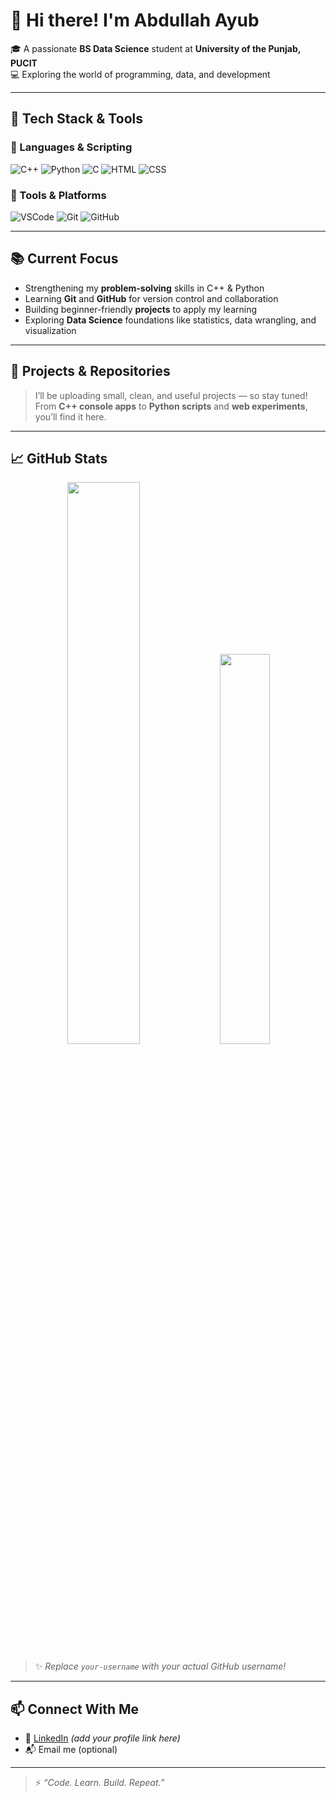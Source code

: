 # 👋 Hi there! I'm Abdullah Ayub

🎓 A passionate **BS Data Science** student at **University of the Punjab, PUCIT**  
💻 Exploring the world of programming, data, and development

---

## 🚀 Tech Stack & Tools

### 🧠 Languages & Scripting
![C++](https://img.shields.io/badge/C++-00599C?style=for-the-badge&logo=c%2B%2B&logoColor=white)
![Python](https://img.shields.io/badge/Python-3776AB?style=for-the-badge&logo=python&logoColor=white)
![C](https://img.shields.io/badge/C-555555?style=for-the-badge&logo=c&logoColor=A8B9CC)
![HTML](https://img.shields.io/badge/HTML5-E34F26?style=for-the-badge&logo=html5&logoColor=white)
![CSS](https://img.shields.io/badge/CSS3-1572B6?style=for-the-badge&logo=css3&logoColor=white)

### 🧰 Tools & Platforms
![VSCode](https://img.shields.io/badge/VSCode-007ACC?style=for-the-badge&logo=visual-studio-code&logoColor=white)
![Git](https://img.shields.io/badge/Git-F05032?style=for-the-badge&logo=git&logoColor=white)
![GitHub](https://img.shields.io/badge/GitHub-181717?style=for-the-badge&logo=github&logoColor=white)

---

## 📚 Current Focus

- Strengthening my **problem-solving** skills in C++ & Python  
- Learning **Git** and **GitHub** for version control and collaboration  
- Building beginner-friendly **projects** to apply my learning  
- Exploring **Data Science** foundations like statistics, data wrangling, and visualization

---

## 📂 Projects & Repositories

> I’ll be uploading small, clean, and useful projects — so stay tuned!  
> From **C++ console apps** to **Python scripts** and **web experiments**, you’ll find it here.

---

## 📈 GitHub Stats

<p align="center">
  <img src="https://github-readme-stats.vercel.app/api?username=your-username&show_icons=true&theme=github_dark" width="48%" />
  <img src="https://github-readme-stats.vercel.app/api/top-langs/?username=your-username&layout=compact&theme=github_dark" width="40%" />
</p>

> ✨ _Replace `your-username` with your actual GitHub username!_

---

## 📫 Connect With Me

- 💼 [LinkedIn](https://www.linkedin.com/) *(add your profile link here)*  
- 📬 Email me (optional)

---

> ⚡ _“Code. Learn. Build. Repeat.”_
